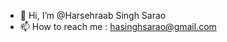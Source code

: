 - 👋 Hi, I’m @Harsehraab Singh Sarao
- 📫 How to reach me : hasinghsarao@gmail.com

<!---
Harsehraab/Harsehraab is a ✨ special ✨ repository because its `README.md` (this file) appears on your GitHub profile.
You can click the Preview link to take a look at your changes.
--->
